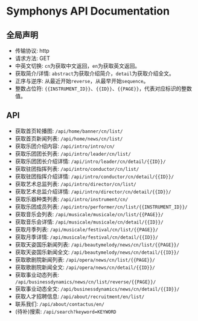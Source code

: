 # Symphonys API Documentation

## 全局声明

* 传输协议: http
* 请求方法: GET
* 中英文切换: <code>cn</code>为获取中文返回，<code>en</code>为获取英文返回。
* 获取简介/详情: <code>abstract</code>为获取介绍简介，<code>detail</code>为获取介绍全文。
* 正序与逆序: 从最近开始<code>reverse</code>，从最早开始<code>sequence</code>。
* 整数占位符: <code>{{INSTRUMENT_ID}}</code>、<code>{{ID}}</code>、<code>{{PAGE}}</code>，代表对应标识的整数值。

## API

* 获取首页轮播图: <code>/api/home/banner/cn/list/</code>
* 获取首页新闻列表: <code>/api/home/news/cn/list/</code>
* 获取乐团介绍内容: <code>/api/intro/intro/cn/</code>
* 获取乐团团长列表: <code>/api/intro/leader/cn/list/</code>
* 获取乐团团长介绍详情: <code>/api/intro/leader/cn/detail/{{ID}}/</code>
* 获取驻团指挥列表: <code>/api/intro/conductor/cn/list/</code>
* 获取驻团指挥介绍详情: <code>/api/intro/conductor/cn/detail/{{ID}}/</code>
* 获取艺术总监列表: <code>/api/intro/director/cn/list/</code>
* 获取艺术总监介绍详情: <code>/api/intro/director/cn/detail/{{ID}}/</code>
* 获取乐器种类列表: <code>/api/intro/instrument/cn/</code>
* 获取乐团成员列表: <code>/api/intro/performer/cn/list/{{INSTRUMENT_ID}}/</code>
* 获取音乐会列表: <code>/api/musicale/musicale/cn/list/{{PAGE}}/</code>
* 获取音乐会详情: <code>/api/musicale/musicale/cn/detail/{{ID}}/</code>
* 获取月季列表: <code>/api/musicale/festival/cn/list/{{PAGE}}/</code>
* 获取月季详情: <code>/api/musicale/festival/cn/detail/{{ID}}/</code>
* 获取天姿国乐新闻列表: <code>/api/beautymelody/news/cn/list/{{PAGE}}/</code>
* 获取天姿国乐新闻全文: <code>/api/beautymelody/news/cn/detail/{{ID}}/</code>
* 获取歌剧院新闻列表: <code>/api/opera/news/cn/list/{{PAGE}}/</code>
* 获取歌剧院新闻全文: <code>/api/opera/news/cn/detail/{{ID}}/</code>
* 获取事业动态列表: <code>/api/businessdynamics/news/cn/list/reverse/{{PAGE}}/</code>
* 获取事业动态全文: <code>/api/businessdynamics/news/cn/detail/{{ID}}/</code>
* 获取人才招聘信息: <code>/api/about/recruitment/en/list/</code>
* 联系我们: <code>/api/about/contactus/en/</code>
* (待补)搜索: <code>/api/search?keyword=KEYWORD</code>
